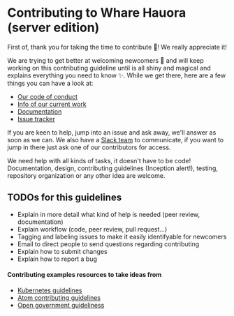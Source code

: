 # Contributing to Whare Hauora (server edition)

First of, thank you for taking the time to contribute 🎉! We really appreciate it!

We are trying to get better at welcoming newcomers 🚧 and will keep working on this contributing guideline until is all shiny and magical and explains everything you need to know ✨. While we get there, here are a few things you can have a look at:

* [Our code of conduct](CODE_OF_CONDUCT.md)
* [Info of our current work](https://github.com/WhareHauora/wharehauora-server/wiki)
* [Documentation](../docs)
* [Issue tracker](https://github.com/WhareHauora/wharehauora-server/issues)

If you are keen to help, jump into an issue and ask away, we'll answer as soon as we can. We also have a [Slack team](wharehauora.slack.com) to communicate, if you want to jump in there just ask one of our contributors for access.

We need help with all kinds of tasks, it doesn't have to be code! Documentation, design, contributing guidelines (Inception alert!), testing, repository organization or any other idea are welcome.

## TODOs for this guidelines
* Explain in more detail what kind of help is needed (peer review, documentation)
* Explain workflow (code, peer review, pull request...)
* Tagging and labeling issues to make it easily identifyable for newcomers
* Email to direct people to send questions regarding contributing
* Explain how to submit changes
* Explain how to report a bug

#### Contributing examples resources to take ideas from
* [Kubernetes guidelines](https://kubernetes.io/docs/imported/community/guide/)
* [Atom contributing guidelines](https://github.com/atom/atom/blob/master/CONTRIBUTING.md)
* [Open government guideliness](https://github.com/opengovernment/opengovernment/blob/master/CONTRIBUTING.md)